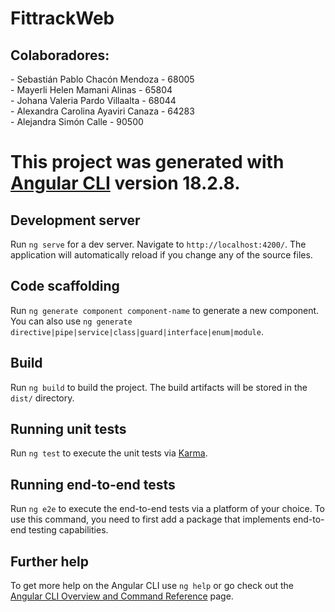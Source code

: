 # FittrackWeb
<h2>Colaboradores: </h2>
- Sebastián Pablo Chacón Mendoza - 68005
<br>
- Mayerli Helen Mamani Alinas - 65804
<br>
- Johana Valeria Pardo Villaalta - 68044
<br>
- Alexandra Carolina Ayaviri Canaza - 64283
<br>
- Alejandra Simón Calle - 90500



# This project was generated with [Angular CLI](https://github.com/angular/angular-cli) version 18.2.8.

## Development server

Run `ng serve` for a dev server. Navigate to `http://localhost:4200/`. The application will automatically reload if you change any of the source files.

## Code scaffolding

Run `ng generate component component-name` to generate a new component. You can also use `ng generate directive|pipe|service|class|guard|interface|enum|module`.

## Build

Run `ng build` to build the project. The build artifacts will be stored in the `dist/` directory.

## Running unit tests

Run `ng test` to execute the unit tests via [Karma](https://karma-runner.github.io).

## Running end-to-end tests

Run `ng e2e` to execute the end-to-end tests via a platform of your choice. To use this command, you need to first add a package that implements end-to-end testing capabilities.

## Further help

To get more help on the Angular CLI use `ng help` or go check out the [Angular CLI Overview and Command Reference](https://angular.dev/tools/cli) page.
